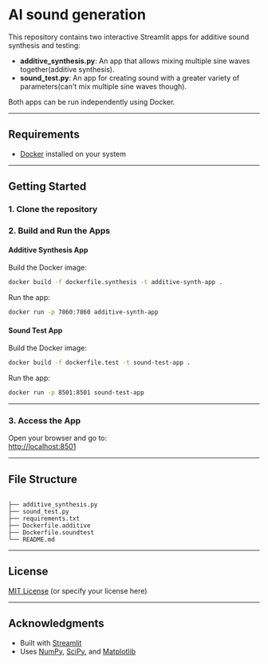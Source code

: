 # AI sound generation 

This repository contains two interactive Streamlit apps for additive sound synthesis and testing:

- **additive_synthesis.py**: An app that allows mixing multiple sine waves together(additive synthesis).
- **sound_test.py**: An app for creating sound with a greater variety of parameters(can't mix multiple sine waves though).

Both apps can be run independently using Docker.

---

## Requirements

- [Docker](https://docs.docker.com/get-started/get-docker/) installed on your system

---

## Getting Started

### 1. Clone the repository

### 2. Build and Run the Apps

#### **Additive Synthesis App**

Build the Docker image:

```bash
docker build -f dockerfile.synthesis -t additive-synth-app .
```

Run the app:

```bash
docker run -p 7860:7860 additive-synth-app
```

#### **Sound Test App**

Build the Docker image:

```bash
docker build -f dockerfile.test -t sound-test-app .
```

Run the app:

```bash
docker run -p 8501:8501 sound-test-app
```

---

### 3. Access the App

Open your browser and go to:  
[http://localhost:8501](http://localhost:8501)

---

## File Structure

```

├── additive_synthesis.py
├── sound_test.py
├── requirements.txt
├── Dockerfile.additive
├── Dockerfile.soundtest
└── README.md
```

---

## License

[MIT License](LICENSE) (or specify your license here)

---

## Acknowledgments

- Built with [Streamlit](https://streamlit.io/)
- Uses [NumPy](https://numpy.org/), [SciPy](https://scipy.org/), and [Matplotlib](https://matplotlib.org/)
